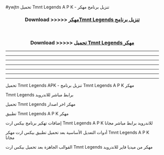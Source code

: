 #ywjtn تحميل Tmnt Legends  A P K - تنزيل برنامج مهكر



<div align="center">
<h3>Download >>>>> <a href="https://runaway1.web.app/?sq=Tmnt Legends ">مهكرTmnt Legends  تنزيل برنامج</a></h3><br>

<h3>Download >>>>> <a href="https://runaway1.web.app/?sq=Tmnt Legends ">تحميل Tmnt Legends  مهكر</a></h3>
</div>


----------------------------------------------------------

----------------------------------------------------------

----------------------------------------------------------

----------------------------------------------------------

----------------------------------------------------------

----------------------------------------------------------

----------------------------------------------------------

تحميل Tmnt Legends  APK - تنزيل برنامج Tmnt Legends  A P K مهكر

Tmnt Legends  برابط مباشر للاندرويد

تحميل Tmnt Legends  مهكر اخر اصدار

تطبيق Tmnt Legends  A P K مهكر

إضافات تهكير برنامج بيكس ارت Tmnt Legends  A P K للاندرويد برابط مباشر مجانا

أدوات التعديل الأساسية بعد تحميل تطبيق بيكس ارت مهكر Tmnt Legends  A P K مجانا

القوالب الجاهزة بعد تحميل بيكس ارت Tmnt Legends  مهكر من ميديا فاير للاندرويد


